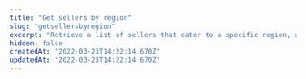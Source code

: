 ```yaml
---
title: "Get sellers by region"
slug: "getsellersbyregion"
excerpt: "Retrieve a list of sellers that cater to a specific region, according to your set up of our [regionalization feature](https://help.vtex.com/en/tutorial/setting-up-price-and-availability-of-skus-by-region--12ne58BmvYsYuGsimmugoc#). Learn more about [Region v2](https://developers.vtex.com/vtex-developer-docs/changelog/region-v2)."
hidden: false
createdAt: "2022-03-23T14:22:14.670Z"
updatedAt: "2022-03-23T14:22:14.670Z"
---
```

